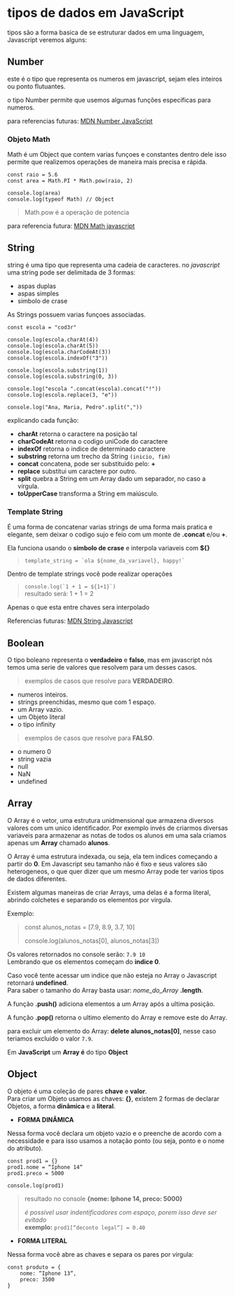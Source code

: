 # tipos de dados em JavaScript

tipos são a forma basica de se estruturar dados em uma linguagem, Javascript veremos alguns:

## Number

este é o tipo que representa os numeros em javascript, sejam eles inteiros ou ponto flutuantes.  

o tipo Number permite que usemos algumas funções especificas para numeros.

para referencias futuras: [MDN Number JavaScript](https://developer.mozilla.org/en-US/docs/Web/JavaScript/Reference/Global_Objects/Number)

### Objeto Math

Math é um Object que contem varias funçoes e constantes dentro dele isso permite que realizemos operações de maneira mais precisa e rápida.

    const raio = 5.6
    const area = Math.PI * Math.pow(raio, 2)

    console.log(area)
    console.log(typeof Math) // Object

> Math.pow é a operação de potencia

para referencia futura: [MDN Math javascript](https://developer.mozilla.org/pt-BR/docs/Web/JavaScript/Reference/Global_Objects/Math)

## String

string é uma tipo que representa uma cadeia de caracteres. no *javascript* uma string pode ser delimitada de 3 formas:

- aspas duplas
- aspas simples
- simbolo de crase

As Strings possuem varias funçoes associadas.

    const escola = "cod3r"

    console.log(escola.charAt(4))
    console.log(escola.charAt(5))
    console.log(escola.charCodeAt(3))
    console.log(escola.indexOf("3"))

    console.log(escola.substring(1))
    console.log(escola.substring(0, 3))

    console.log("escola ".concat(escola).concat("!"))
    console.log(escola.replace(3, "e"))

    console.log("Ana, Maria, Pedro".split(","))

explicando cada função:

- **charAt** retorna o caractere na posição tal
- **charCodeAt** retorna o codigo uniCode do caractere
- **indexOf** retorna o indice de determinado caractere
- **substring** retorna um trecho da String `(inicio, fim)`
- **concat** concatena, pode ser substituido pelo: **+**
- **replace** substitui um caractere por outro.
- **split** quebra a String em um Array dado um separador, no caso a vírgula.
- **toUpperCase** transforma a String em maiúsculo.

### Template String

É uma forma de concatenar varias strings de uma forma mais pratica e elegante, sem deixar o codigo sujo e feio com um monte de **.concat** e/ou **+**.

Ela funciona usando o **simbolo de crase** e interpola variaveis com **${}**

>``template_string = `ola ${nome_da_variavel}, happy!` ``

Dentro de template strings você pode realizar operações

>`` console.log(`1 + 1 = ${1+1}`) ``  
> resultado será: 1 + 1 = 2

Apenas o que esta entre chaves sera interpolado

Referencias futuras: [MDN String Javascript](https://developer.mozilla.org/pt-BR/docs/Web/JavaScript/Reference/Global_Objects/String)

## Boolean

O tipo boleano representa o **verdadeiro** e **falso**, mas em javascript nós temos uma serie de valores que resolvem para um desses casos.

> exemplos de casos que resolve para **VERDADEIRO**.

- numeros inteiros.
- strings preenchidas, mesmo que com 1 espaço.
- um Array vazio.
- um Objeto literal
- o tipo infinity

> exemplos de casos que resolve para **FALSO**.

- o numero 0
- string vazia
- null
- NaN
- undefined

## Array

O Array é o vetor, uma estrutura unidmensional que armazena diversos valores com um unico identificador. Por exemplo invés de criarmos diversas variaveis para armazenar as notas de todos os alunos em uma sala criamos apenas um **Array** chamado **alunos**.

O Array é uma estrutura indexada, ou seja, ela tem indices começando a partir do **0**. Em Javascript seu tamanho não é fixo e seus valores são heterogeneos, o que quer dizer que um mesmo Array pode ter varios tipos de dados diferentes.

Existem algumas maneiras de criar Arrays, uma delas é a forma literal, abrindo colchetes e separando os elementos por virgula.

Exemplo:  
> const alunos_notas = [7.9, 8.9, 3.7, 10]  
>
> console.log(alunos_notas[0], alunos_notas[3])

Os valores retornados no console serão: `7.9 10`  
Lembrando que os elementos começam do **indice 0**.

Caso você tente acessar um indice que não esteja no Array o Javascript retornará **undefined**.  
Para saber o tamanho do Array basta usar: *nome_do_Array* **.length**.

A função **.push()** adiciona elementos a um Array após a ultima posição.  

A função **.pop()** retorna o ultimo elemento do Array e remove este do Array.

para excluir um elemento do Array: **delete alunos_notas[0]**,
nesse caso teriamos excluído o valor `7.9`.

Em **JavaScript** um **Array é** do tipo **Object**

## Object

O objeto é uma coleção de pares **chave** e **valor**.  
Para criar um Objeto usamos as chaves: **{}**, existem 2 formas de declarar Objetos, a forma **dinâmica** e a **literal**.

- **FORMA DINÂMICA**

Nessa forma você declara um objeto vazio e o preenche de acordo com a necessidade e para isso usamos a notação ponto (ou seja, ponto e o nome do atributo).

    const prod1 = {}
    prod1.nome = “Iphone 14“
    prod1.preco = 5000

    console.log(prod1)

> resultado no console
> **{nome: Iphone 14, preco: 5000}**
>
> *é possivel usar indentificadores com espaço, porem isso deve ser evitado*  
> **exemplo:** `prod1[“deconto legal“] = 0.40`

- **FORMA LITERAL**

Nessa forma você abre as chaves e separa os pares por virgula:

    const produto = {
        nome: “Iphone 13“,
        preco: 3500
    }
